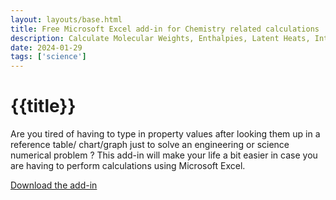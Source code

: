 ```yaml
---
layout: layouts/base.html
title: Free Microsoft Excel add-in for Chemistry related calculations
description: Calculate Molecular Weights, Enthalpies, Latent Heats, Internal Energy changes and more with this free add-in for Microsoft Excel
date: 2024-01-29
tags: ['science']
---
```


# {{title}}

Are you tired of having to type in property values after looking them up in a reference table/ chart/graph just to solve an engineering or science numerical problem ?
This add-in will make your life a bit easier in case you are having to perform calculations using Microsoft Excel.

[Download the add-in](https://web.engr.uky.edu/~silverdl/apex.html)

